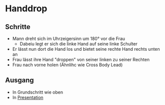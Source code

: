 # Handdrop

## Schritte

- Mann dreht sich im Uhrzeigersinn um 180° vor die Frau
    - Dabeiu legt er sich die linke Hand auf seine linke Schulter
- Er lässt nun dort die Hand los und bietet seine rechte Hand rechts unten an
- Frau lässt ihre Hand "droppen" von seiner linken zu seiner Rechten
- Frau nach vorne holen (Ähnlihc wie Cross Body Lead)

## Ausgang

- In Grundschritt wie oben
- In [Presentation](Presentation.md)
